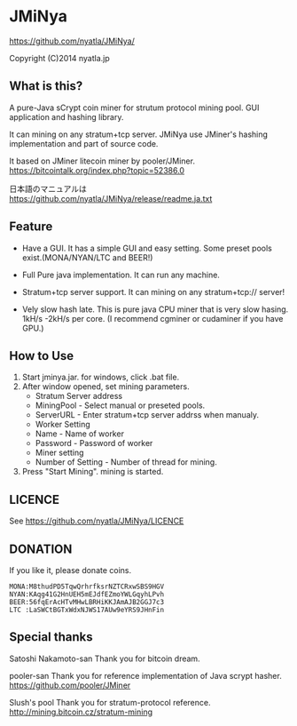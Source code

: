 JMiNya
=========
https://github.com/nyatla/JMiNya/

Copyright (C)2014 nyatla.jp




 What is this?
----------------------------------------------------------------------
A pure-Java sCrypt coin miner for strutum protocol mining pool.
GUI application and hashing library.

It can  mining on any stratum+tcp server.
JMiNya use JMiner's hashing implementation and part of source code.

It based on JMiner litecoin miner by pooler/JMiner.
https://bitcointalk.org/index.php?topic=52386.0


日本語のマニュアルは
https://github.com/nyatla/JMiNya/release/readme.ja.txt

 Feature
----------------------------------------------------------------------

 - Have a GUI.
It has a simple GUI and easy setting.
Some preset pools exist.(MONA/NYAN/LTC and BEER!)

 - Full Pure java implementation.
It can run any machine.

 - Stratum+tcp server support.
It can mining on any stratum+tcp:// server!
  
 - Vely slow hash late.
This is pure java CPU miner that is very slow hasing.
1kH/s -2kH/s per core.
(I recommend cgminer or cudaminer if you have GPU.)

How to Use
----------------------------------------------------------------------

1. Start jminya.jar. for windows, click .bat file.
2. After window opened, set mining parameters.
    - Stratum Server address
     - MiningPool - Select manual or preseted pools.
     - ServerURL  - Enter stratum+tcp server addrss when manualy.
    - Worker Setting
     - Name     - Name of worker
     - Password - Password of worker
    - Miner setting
     - Number of Setting - Number of thread for mining.
3. Press "Start Mining". mining is started.


LICENCE
----------------------------------------------------------------------
  See https://github.com/nyatla/JMiNya/LICENCE


DONATION
----------------------------------------------------------------------
If you like it, please donate coins.

    MONA:M8thudPD5TqwQrhrfksrNZTCRxwSBS9HGV
    NYAN:KAqg41G2HnUEH5mEJdfEZmoYWLGqyhLPvh
    BEER:56fqErAcHTvMHwLBRHiKKJAmAJB2GGJ7c3
    LTC :LaSWCtBGTxWdxNJWS17AUw9eYRS9JHnFin


Special thanks
----------------------------------------------------------------------

  Satoshi Nakamoto-san
    Thank you for bitcoin dream.

  pooler-san
    Thank you for reference implementation of Java scrypt hasher.
    https://github.com/pooler/JMiner

  Slush's pool
    Thank you for stratum-protocol reference.
    http://mining.bitcoin.cz/stratum-mining
